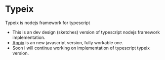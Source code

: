 # Typeix
Typeix is nodejs framework for typescript

* This is an dev design (sketches) version of typescript nodejs framework implementation.
* [Appix](https://github.com/igorzg/appix) is an new javascript version, fully workable one.
* Soon i will continue working on implementation of typescript typeix version.
